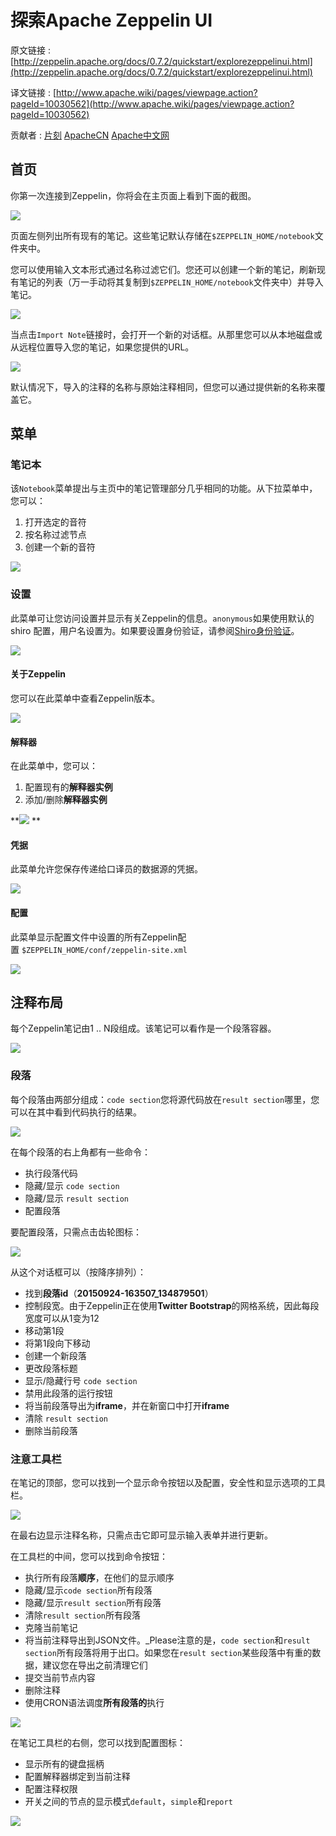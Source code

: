# 探索Apache Zeppelin UI

原文链接 : [http://zeppelin.apache.org/docs/0.7.2/quickstart/explorezeppelinui.html](http://zeppelin.apache.org/docs/0.7.2/quickstart/explorezeppelinui.html)

译文链接 : [http://www.apache.wiki/pages/viewpage.action?pageId=10030562](http://www.apache.wiki/pages/viewpage.action?pageId=10030562)

贡献者 : [片刻](/display/~jiangzhonglian) [ApacheCN](/display/~apachecn) [Apache中文网](/display/~apachechina)

## 首页

你第一次连接到Zeppelin，你将会在主页面上看到下面的截图。

![](img/853a8b9f35189f842753bdf1be69f2e4.jpg)

页面左侧列出所有现有的笔记。这些笔记默认存储在`$ZEPPELIN_HOME/notebook`文件夹中。

您可以使用输入文本形式通过名称过滤它们。您还可以创建一个新的笔记，刷新现有笔记的列表（万一手动将其复制到`$ZEPPELIN_HOME/notebook`文件夹中）并导入笔记。

![](img/163b8d6e79737f5d95be18b9d4609e8c.jpg)

当点击`Import Note`链接时，会打开一个新的对话框。从那里您可以从本地磁盘或从远程位置导入您的笔记，如果您提供的URL。

![](img/911083494d18b98a0f0cb43b372d9e4f.jpg)

默认情况下，导入的注释的名称与原始注释相同，但您可以通过提供新的名称来覆盖它。

## 菜单

### 笔记本

该`Notebook`菜单提出与主页中的笔记管理部分几乎相同的功能。从下拉菜单中，您可以：

1.  打开选定的音符
2.  按名称过滤节点
3.  创建一个新的音符

![](img/784a2b147cc6d1e4ec01a1f0b9e7b0cb.jpg)

### 设置

此菜单可让您访问设置并显示有关Zeppelin的信息。`anonymous`如果使用默认的shiro 配置，用户名设置为。如果要设置身份验证，请参阅[Shiro身份验证](http://zeppelin.apache.org/docs/0.7.1/security/shiroauthentication.html)。

![](img/149202042b7df6d4880f35286905b993.jpg)

#### 关于Zeppelin

您可以在此菜单中查看Zeppelin版本。

![](img/4d6bf39ee1b28234d7edc2993ff47851.jpg)

#### 解释器

在此菜单中，您可以：

1.  配置现有的**解释器实例**
2.  添加/删除**解释器实例**

**![](img/d2a5b91e5773caa0f9b5e1d4ba60286e.jpg)
**

#### 凭据

此菜单允许您保存传递给口译员的数据源的凭据。

![](img/664f0de40812edcfe2aef894b94a15bc.jpg)

#### 配置

此菜单显示配置文件中设置的所有Zeppelin配置 `$ZEPPELIN_HOME/conf/zeppelin-site.xml`

![](img/31691d1b2a62941129769dd0782cf899.jpg)

## 注释布局

每个Zeppelin笔记由1 .. N段组成。该笔记可以看作是一个段落容器。

![](img/54f9f9700b51f0eb971102ba74a2a265.jpg)

### 段落

每个段落由两部分组成：`code section`您将源代码放在`result section`哪里，您可以在其中看到代码执行的结果。

![](img/826f46824c0854c826856f15bf62c119.jpg)

在每个段落的右上角都有一些命令：

*   执行段落代码
*   隐藏/显示 `code section`
*   隐藏/显示 `result section`
*   配置段落

要配置段落，只需点击齿轮图标：

![](img/a0d99478db79f8720b7dab98e071b3ee.jpg)

从这个对话框可以（按降序排列）：

*   找到**段落id**（**20150924-163507_134879501**）
*   控制段宽。由于Zeppelin正在使用**Twitter Bootstrap**的网格系统，因此每段宽度可以从1变为12
*   移动第1段
*   将第1段向下移动
*   创建一个新段落
*   更改段落标题
*   显示/隐藏行号 `code section`
*   禁用此段落的运行按钮
*   将当前段落导出为**iframe**，并在新窗口中打开**iframe** 
*   清除 `result section`
*   删除当前段落

### 注意工具栏

在笔记的顶部，您可以找到一个显示命令按钮以及配置，安全性和显示选项的工具栏。

![](img/ac4c3e1ccbe38e51ea995c916dca9bd2.jpg)

在最右边显示注释名称，只需点击它即可显示输入表单并进行更新。

在工具栏的中间，您可以找到命令按钮：

*   执行所有段落**顺序**，在他们的显示顺序
*   隐藏/显示`code section`所有段落
*   隐藏/显示`result section`所有段落
*   清除`result section`所有段落
*   克隆当前笔记
*   将当前注释导出到JSON文件。_Please注意的是，`code section`和`result section`所有段落将用于出口。如果您在`result section`某些段落中有重的数据，建议您在导出之前清理它们
*   提交当前节点内容
*   删除注释
*   使用CRON语法调度**所有段落的**执行

![](img/b019f256afa8d602e711b89afe0aad29.jpg)

在笔记工具栏的右侧，您可以找到配置图标：

*   显示所有的键盘摇柄
*   配置解释器绑定到当前注释
*   配置注释权限
*   开关之间的节点的显示模式`default`，`simple`和`report`

![](img/86f3332c06b49c1fab3fcf3acc0a0d79.jpg)